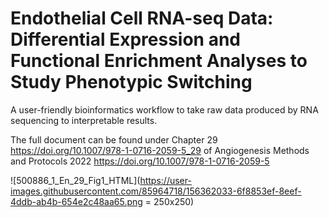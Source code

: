# Endothelial Cell RNA-seq Data: Differential Expression and Functional Enrichment Analyses to Study Phenotypic Switching

A user-friendly bioinformatics workflow to take raw data produced by RNA sequencing to interpretable results.

The full document can be found under Chapter 29 <https://doi.org/10.1007/978-1-0716-2059-5_29> of Angiogenesis Methods and Protocols 2022 <https://doi.org/10.1007/978-1-0716-2059-5>

![500886_1_En_29_Fig1_HTML](https://user-images.githubusercontent.com/85964718/156362033-6f8853ef-8eef-4ddb-ab4b-654e2c48aa65.png = 250x250)
